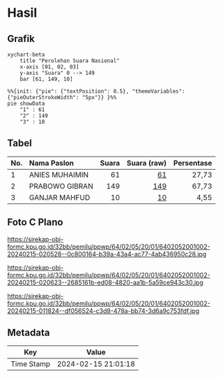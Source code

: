 # Hasil

## Grafik

```mermaid
xychart-beta
    title "Perolehan Suara Nasional"
    x-axis [01, 02, 03]
    y-axis "Suara" 0 --> 149
    bar [61, 149, 10]
```

```mermaid
%%{init: {"pie": {"textPosition": 0.5}, "themeVariables": {"pieOuterStrokeWidth": "5px"}} }%%
pie showData
    "1" : 61
    "2" : 149
    "3" : 10
```

## Tabel

| No. | Nama Paslon    | Suara | Suara (raw) | Persentase |
|:--- |:-------------- | -----:| -----------:| ----------:|
| 1   | ANIES MUHAIMIN | 61    | [61][p-1]   | 27,73      |
| 2   | PRABOWO GIBRAN | 149   | [149][p-2]  | 67,73      |
| 3   | GANJAR MAHFUD  | 10    | [10][p-3]   | 4,55       |


[p-1]: https://github.com/gigit-pemilu/pemilu-2024/blob/main/pilpres/hitung-suara/sub/64-kalimantan-timur/sub/02-kutai-kartanegara/sub/05-muara-badak/sub/2001-saliki/sub/002-tps/sub/paslon-1.txt
[p-2]: https://github.com/gigit-pemilu/pemilu-2024/blob/main/pilpres/hitung-suara/sub/64-kalimantan-timur/sub/02-kutai-kartanegara/sub/05-muara-badak/sub/2001-saliki/sub/002-tps/sub/paslon-2.txt
[p-3]: https://github.com/gigit-pemilu/pemilu-2024/blob/main/pilpres/hitung-suara/sub/64-kalimantan-timur/sub/02-kutai-kartanegara/sub/05-muara-badak/sub/2001-saliki/sub/002-tps/sub/paslon-3.txt

## Foto C Plano

https://sirekap-obj-formc.kpu.go.id/32bb/pemilu/ppwp/64/02/05/20/01/6402052001002-20240215-020528--0c800164-b39a-43a4-ac77-4ab436950c28.jpg

https://sirekap-obj-formc.kpu.go.id/32bb/pemilu/ppwp/64/02/05/20/01/6402052001002-20240215-020623--2685161b-ed08-4820-aa1b-5a59ce943c30.jpg

https://sirekap-obj-formc.kpu.go.id/32bb/pemilu/ppwp/64/02/05/20/01/6402052001002-20240215-011824--df056524-c3d8-478a-bb74-3d6a9c753fdf.jpg


## Metadata

| Key        | Value               |
| ---------- | ------------------- |
| Time Stamp | 2024-02-15 21:01:18 |



